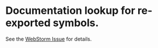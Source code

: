 # Documentation lookup for re-exported symbols.

See the [WebStorm Issue](https://youtrack.jetbrains.com/issue/WEB-30165) for details.